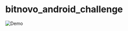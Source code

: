 # bitnovo_android_challenge

![Demo](https://raw.githubusercontent.com/nmahnic/bitnovo_android_challenge/master/demo.gif)

